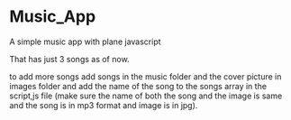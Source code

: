 # Music_App
A simple music app with plane javascript

That has just 3 songs as of now.

to add more songs add songs in the music folder and the cover picture in images folder and add the name of the song to the songs array in the script,js file (make sure the name of both the song and the image is same and the song is in mp3 format and image is in jpg).
